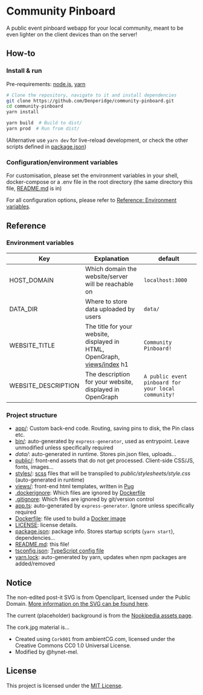 # Community Pinboard
A public event pinboard webapp for your local community, meant to be even lighter on the client devices than on the server!

## How-to
### Install & run
Pre-requirements: [node.js](https://nodejs.org/en), [yarn](https://yarnpkg.com/getting-started/install)

```bash
# Clone the repository, navigate to it and install dependencies
git clone https://github.com/Denperidge/community-pinboard.git
cd community-pinboard
yarn install

yarn build  # Build to dist/
yarn prod  # Run from dist/
```
(Alternative use `yarn dev` for live-reload development, or check the other scripts defined in [package.json](package.json))

### Configuration/environment variables
For customisation, please set the environment variables in your shell, docker-compose or a .env file in the root directory (the same directory this file, [README.md](README.md) is in)

For all configuration options, please refer to [Reference: Environment variables](#environment-variables).

## Reference
### Environment variables
| Key                 | Explanation | default |
| ------------------- | ----------- | ------- |
| HOST_DOMAIN | Which domain the website/server will be reachable on | `localhost:3000` |
| DATA_DIR | Where to store data uploaded by users | `data/` | 
| WEBSITE_TITLE | The title for your website, displayed in HTML, OpenGraph, [views/index](views/index.pug) h1 | `Community Pinboard!` |
| WEBSITE_DESCRIPTION | The description for your website, displayed in OpenGraph | `A public event pinboard for your local community!` |

### Project structure
- [app/](app/): Custom back-end code. Routing, saving pins to disk, the Pin class etc.
- [bin/](bin/): auto-generated by `express-generator`, used as entrypoint. Leave unmodified unless specifically required
- *data/*: auto-generated in runtime. Stores pin.json files, uploads... 
- [public/](public/): front-end assets that do not get processed. Client-side CSS/JS, fonts, images...
- [styles/](styles/): [scss](https://sass-lang.com/) files that will be transpiled to *public/stylesheets/style.css* (auto-generated in runtime)
- [views/](views/): front-end html templates, written in [Pug](https://pugjs.org/api/getting-started.html)
- [.dockerignore](.dockerignore): Which files are ignored by [Dockerfile](Dockerfile)
- [.gitignore](.gitignore): Which files are ignored by git/version control
- [app.ts](app.ts): auto-generated by `express-generator`. Ignore unless specifically required
- [Dockerfile](Dockerfile): file used to build a [Docker image](https://docs.docker.com/reference/dockerfile/)
- [LICENSE](LICENSE): license details.
- [package.json](package.json): package info. Stores startup scripts (`yarn start`), dependencies...
- [README.md](README.md): this file!
- [tsconfig.json](tsconfig.json): [TypeScript config file](https://www.typescriptlang.org/tsconfig)
- [yarn.lock](yarn.lock): auto-generated by yarn, updates when npm packages are added/removed

## Notice
The non-edited post-it SVG is from Openclipart, licensed under the Public Domain. [More information on the SVG can be found here](https://publicdomainvectors.org/en/free-clipart/Note-paper/44863.html).

The current (placeholder) background is from the [Nookipedia assets page](https://nookipedia.com/wiki/Nookipedia:Assets).

The cork.jpg material is...
- Created using `Cork001` from ambientCG.com,
  licensed under the Creative Commons CC0 1.0 Universal License.
- Modified by @hynet-mel.

## License
This project is licensed under the [MIT License](LICENSE).
